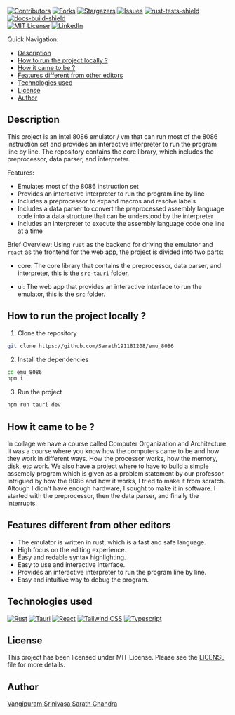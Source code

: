 [![Contributors][contributors-shield]][contributors-url]
[![Forks][forks-shield]][forks-url]
[![Stargazers][stars-shield]][stars-url]
[![Issues][issues-shield]][issues-url]
[![rust-tests-shield]][rust-tests-url]
[![docs-build-shield]][docs-build-url]  
[![MIT License][license-shield]][license-url]
[![LinkedIn][linkedin-shield]][linkedin-url]

Quick Navigation:

- [Description](#description)
- [How to run the project locally ?](#how-to-run-the-project-locally-)
- [How it came to be ?](#how-it-came-to-be-)
- [Features different from other editors](#features-different-from-other-editors)
- [Technologies used](#technologies-used)
- [License](#license)
- [Author](#author)

## Description

This project is an Intel 8086 emulator / vm that can run most of the 8086 instruction set and provides an interactive interpreter to run the program line by line. The repository contains the core library, which includes the preprocessor, data parser, and interpreter.

Features:

- Emulates most of the 8086 instruction set
- Provides an interactive interpreter to run the program line by line
- Includes a preprocessor to expand macros and resolve labels
- Includes a data parser to convert the preprocessed assembly language code into a data structure that can be understood by the interpreter
- Includes an interpreter to execute the assembly language code one line at a time

Brief Overview:
    Using `rust` as the backend for driving the emulator and `react` as the frontend for the web app, the project is divided into two parts:
    
  - core: The core library that contains the preprocessor, data parser, and interpreter, this is the `src-tauri` folder.

  - ui: The web app that provides an interactive interface to run the emulator, this is the `src` folder.

## How to run the project locally ? 

1. Clone the repository
```bash
git clone https://github.com/Sarath191181208/emu_8086
```

2. Install the dependencies
```bash
cd emu_8086
npm i
```

3. Run the project
```bash
npm run tauri dev
```


## How it came to be ?
In collage we have a course called Computer Organization and Architecture. It was a course where you know how the computers came to be and how they work in different ways. How the processor works, how the memory, disk, etc work. We also have a project where to have to build a simple assembly program which is given as  a problem statement by our professor. Intrigued by how the 8086 and how it works, I tried to make it from scratch. Altough I didn't have enough hardware, I sought to make it in software. I started with the preprocessor, then the data parser, and finally the interrupts.

## Features different from other editors 
- The emulator is written in rust, which is a fast and safe language.
- High focus on the editing experience.
- Easy and redable syntax highlighting. 
- Easy to use and interactive interface.
- Provides an interactive interpreter to run the program line by line.
- Easy and intuitive way to debug the program.

## Technologies used
[![Rust][Rust-shield]][Rust-url] 
[![Tauri][Tauri-shield]][Tauri-url]
[![React][React-shield]][React-url]
[![Tailwind CSS][Tailwind-shield]][Tailwind-url]
[![Typescript][Typescript-shield]][Typescript-url]

## License
This project has been licensed under MIT License. Please see the [LICENSE](LICENSE) file for more details.

## Author
[Vangipuram Srinivasa Sarath Chandra](https://github.com/Sarath191181208)

<!-- MARKDOWN LINKS && Images -->
[contributors-shield]: https://img.shields.io/github/contributors/Sarath191181208/emu_8086.svg?style=for-the-badge
[contributors-url]: https://github.com/Sarath191181208/emu_8086/graphs/contributors
[forks-shield]: https://img.shields.io/github/forks/Sarath191181208/emu_8086.svg?style=for-the-badge
[forks-url]: https://github.com/Sarath191181208/emu_8086/network/members
[stars-shield]: https://img.shields.io/github/stars/Sarath191181208/emu_8086.svg?style=for-the-badge
[stars-url]: https://github.com/Sarath191181208/emu_8086/stargazers
[issues-shield]: https://img.shields.io/github/issues/Sarath191181208/emu_8086.svg?style=for-the-badge&color=%2300735a
[issues-url]: https://github.com/Sarath191181208/emu_8086/issues
[license-shield]: https://img.shields.io/github/license/Sarath191181208/emu_8086.svg?style=for-the-badge
[license-url]: https://github.com/Sarath191181208/emu_8086/blob/master/LICENSE.txt
[linkedin-shield]: https://img.shields.io/badge/-LinkedIn-black.svg?style=for-the-badge&logo=linkedin&colorB=555
[linkedin-url]: https://www.linkedin.com/in/sarath191181208/
[rust-tests-shield]: https://img.shields.io/github/actions/workflow/status/Sarath191181208/emu_8086/rust.yml?style=for-the-badge&label=Rust%20Tests&color=%2300735a
[rust-tests-url]: https://github.com/Sarath191181208/emu_8086/actions/workflows/rust.yml
[docs-build-shield]: https://img.shields.io/github/actions/workflow/status/Sarath191181208/emu_8086/docs.yml?style=for-the-badge&label=Docs%20Build&color=%2300735a
[docs-build-url]: https://github.com/Sarath191181208/emu_8086/actions/workflows/docs.yml

[Rust-shield]: https://img.shields.io/badge/-Rust-black.svg?style=for-the-badge&logo=rust&colorB=555
[Rust-url]: https://www.rust-lang.org/
[React-shield]: https://img.shields.io/badge/-React-black.svg?style=for-the-badge&logo=react&colorB=555
[React-url]: https://reactjs.org/
[Tailwind-shield]: https://img.shields.io/badge/-Tailwind-black.svg?style=for-the-badge&logo=tailwindcss&colorB=555
[Tailwind-url]: https://tailwindcss.com/
[Typescript-shield]: https://img.shields.io/badge/-Typescript-black.svg?style=for-the-badge&logo=typescript&colorB=555
[Typescript-url]: https://www.typescriptlang.org/
[Tauri-shield]: https://img.shields.io/badge/-Tauri-black.svg?style=for-the-badge&logo=tauri&colorB=555
[Tauri-url]: https://tauri.studio/

